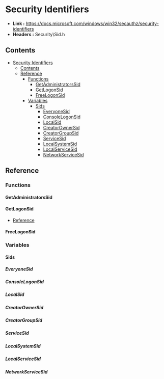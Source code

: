 # Security Identifiers

- **Link :** <https://docs.microsoft.com/windows/win32/secauthz/security-identifiers>
- **Headers :** Security\Sid.h

## Contents

- [Security Identifiers](#security-identifiers)
  - [Contents](#contents)
  - [Reference](#reference)
    - [Functions](#functions)
      - [GetAdministratorsSid](#getadministratorssid)
      - [GetLogonSid](#getlogonsid)
      - [FreeLogonSid](#freelogonsid)
    - [Variables](#variables)
      - [Sids](#sids)
        - [EveryoneSid](#everyonesid)
        - [ConsoleLogonSid](#consolelogonsid)
        - [LocalSid](#localsid)
        - [CreatorOwnerSid](#creatorownersid)
        - [CreatorGroupSid](#creatorgroupsid)
        - [ServiceSid](#servicesid)
        - [LocalSystemSid](#localsystemsid)
        - [LocalServiceSid](#localservicesid)
        - [NetworkServiceSid](#networkservicesid)

## Reference

### Functions

#### GetAdministratorsSid

#### GetLogonSid

- [Reference](<https://docs.microsoft.com/windows/win32/api/securityappcontainer/nf-securityappcontainer-getappcontainernamedobjectpath>)

#### FreeLogonSid

### Variables

#### Sids

##### EveryoneSid

##### ConsoleLogonSid

##### LocalSid

##### CreatorOwnerSid

##### CreatorGroupSid

##### ServiceSid

##### LocalSystemSid

##### LocalServiceSid

##### NetworkServiceSid
